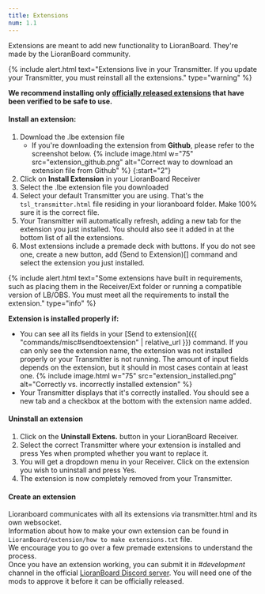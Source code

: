 ```yaml
---
title: Extensions
num: 1.1
---
```


Extensions are meant to add new functionality to LioranBoard. They're made by the LioranBoard community.

{% include alert.html text="Extensions live in your Transmitter. If you update your Transmitter, you must reinstall all the extensions." type="warning" %} 

**We recommend installing only [officially released extensions]() that have been verified to be safe to use.**

#### Install an extension:

1. Download the .lbe extension file
   - If you're downloading the extension from **Github**, please refer to the screenshot below.
   {% include image.html w="75" src="extension_github.png" alt="Correct way to download an extension file from Github" %}
{:start="2"}
2. Click on **Install Extension** in your LioranBoard Receiver
3. Select the .lbe extension file you downloaded
4. Select your default Transmitter you are using. That's the `tsl_transmitter.html` file residing in your lioranboard folder. Make 100% sure it is the correct file.
5. Your Transmitter will automatically refresh, adding a new tab for the extension you just installed. You should also see it added in at the bottom list of all the extensions.
6. Most extensions include a premade deck with buttons. If you do not see one, create a new button, add (Send to Extension)[]  command and select the extension you just installed.

{% include alert.html text="Some extensions have built in requirements, such as placing them in the Receiver/Ext folder or running a compatible version of LB/OBS. You must meet all the requirements to install the extension." type="info" %} 


**Extension is installed properly if:**

- You can see all its fields in your [Send to extension]({{ "commands/misc#sendtoextension" | relative_url }}) command. If you can only see the extension name, the extension was not installed properly or your Transmitter is not running. The amount of input fields depends on the extension, but it should in most cases contain at least one.
  {% include image.html w="75" src="extension_installed.png" alt="Correctly vs. incorrectly installed extension" %}
- Your Transmitter displays that it's correctly installed. You should see a new tab and a checkbox at the bottom with the extension name added.

#### Uninstall an extension
1. Click on the **Uninstall Extens.** button in your LioranBoard Receiver.
2. Select the correct Transmitter where your extension is installed and press Yes when prompted whether you want to replace it.
3. You will get a dropdown menu in your Receiver. Click on the extension you wish to uninstall and press Yes.
4. The extension is now completely removed from your Transmitter. 

#### Create an extension
Lioranboard communicates with all its extensions via transmitter.html and its own websocket.\
Information about how to make your own extension can be found in `LioranBoard/extension/how to make extensions.txt` file.\
We encourage you to go over a few premade extensions to understand the process.\
Once you have an extension working, you can submit it in *#development* channel in the official [LioranBoard Discord server](https://discord.gg/dXez8Zh). You will need one of the mods to approve it before it can be officially released. 
